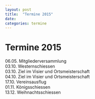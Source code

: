 ```yaml
---
layout: post
title:  "Termine 2015"
date:   
categories: termine 
---
```

# Termine 2015
06.05. Mitgliederversammlung  
03.10. Westernschiessen  
03.10. Ziel im Visier und Ortsmeisterschaft  
04.10. Ziel im Visier und Ortsmeisterschaft  
17.10. Vereinsausflug  
01.11. Königsschiessen  
13.12. Weihnachtsschiessen  




<!-- {{ '21.1. 2015' |date: '%d.%m. %Y' }} -->  
